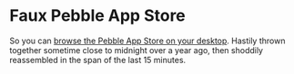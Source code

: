 Faux Pebble App Store
=====================

So you can [browse the Pebble App Store on your desktop](http://pas.cpfx.ca). Hastily thrown together sometime close to midnight over a year ago, then shoddily reassembled in the span of the last 15 minutes.

